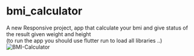 # bmi_calculator

A new Responsive project,
app that calculate your bmi and give status of the result given weight and height                       
(to run the app you should use flutter run to load all libraries ..)
![BMI-Calculator](https://user-images.githubusercontent.com/85325746/234397993-0bb845f0-84d6-41b5-8e16-dfb5fb1a41bc.png)
